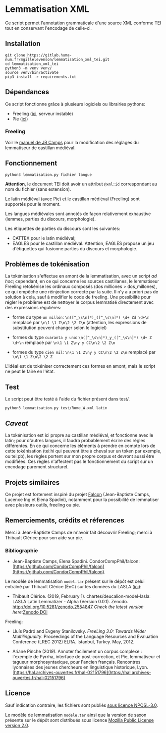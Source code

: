 # Lemmatisation XML


Ce script permet l'annotation grammaticale d'une source XML conforme TEI tout en conservant l'encodage de celle-ci.

## Installation

```
git clone https://gitlab.huma-num.fr/mgillelevenson/lemmatisation_xml_tei.git
cd lemmatisation_xml_tei
python3 -m venv venv/
source venv/bin/activate
pip3 install -r requirements.txt
```

## Dépendances

Ce script fonctionne grâce à plusieurs logiciels ou librairies pythons: 
- Freeling ([ici](http://nlp.lsi.upc.edu/freeling/), serveur instable)
- Pie ([ici](https://pypi.org/project/nlp-pie/))


### Freeling


Voir le [manuel de JB Camps](https://github.com/CondorCompPhil/falcon#freeling-installation-for-this-pipeline) pour la modification des réglages
du lemmatiseur de castillan médiéval. 


## Fonctionnement

`python3 lemmatisation.py fichier langue`

**Attention**, le document TEI doit avoir un attribut `@xml:id` correspondant au nom du fichier (sans extension).

Le latin médiéval (avec Pie) et le castillan médiéval (Freeling) sont supportés pour le moment. 

Les langues médiévales sont annotés de façon relativement exhaustive (lemmes, parties du discours, morphologie).

Les étiquettes de parties du discours sont les suivantes: 
- CATTEX pour le latin médiéval;
- EAGLES pour le castillan médiéval. Attention, EAGLES propose un jeu d'étiquettes qui fusionne parties du discours et morphologie. 

## Problèmes de tokénisation

La tokénisation s'effectue en amont de la lemmatisation, avec un script *ad hoc*; cependant, en ce qui concerne les sources castillanes, le lemmatiseur Freeling retokénise les ordinaux composés (dos milliones > dos_millones), ce qui empêche une réinjection correcte par la suite. Il n'y a a priori pas de solution à cela, sauf à modifier le code de freeling. Une possibilité pour régler le problème est de nettoyer le corpus lemmatisé directement avec des expressions régulières: 

- forme du type `un millón`:
`\n([^_\s\n]*)_([^_\s\n]*) \d+ Zd \d+\n` remplacé par `\n\1 \1 Z\n\2 \2 Z\n` (attention, les expressions de substitution peuvent changer selon le logiciel)

- formes du type `cuaranta y uno`: 
`\n([^_\s\n]*)_y_([^_\s\n]*) \d+ Z \d+\n` remplacé par `\n\1 \1 Z\ny y CC\n\2 \2 Z\n`

- formes du type `cien mil`:
`\n\1 \1 Z\ny y CC\n\2 \2 Z\n` remplacé par  `\n\1 \1 Z\n\2 \2 Z`

L'idéal est de tokéniser correctement ces formes en amont, mais le script ne peut le faire en l'état.
## Test
Le script peut être testé à l'aide du fichier présent dans test/.

`python3 lemmatisation.py test/Rome_W.xml latin` 

## *Caveat*

La tokénisation est ici propre au castillan médiéval, et fonctionne avec le latin; pour d'autres langues, il faudra probablement 
écrire des règles différentes. En ce qui concerne les éléments à prendre en compte lors de cette tokénisation (tei:hi qui peuvent être à cheval sur un token par exemple, ou tei:pb), les règles portent
sur mon propre corpus et devront aussi être modifiées. Ces règles n'affectent pas le fonctionnement du script sur
un encodage purement structurel.

## Projets similaires
Ce projet est fortement inspiré du projet [Falcon](https://github.com/CondorCompPhil/falcon) (Jean-Baptiste Camps, Lucence Ing et Elena Spadini), notamment pour la possibilité
de lemmatiser avec plusieurs outils, freeling ou pie. 


## Remerciements, crédits et réferences
Merci à Jean-Baptiste Camps de m'avoir fait découvrir Freeling; merci à Thibault Clérice pour son aide sur pie. 

### Bibliographie


* Jean-Baptiste Camps, Elena Spadini. CondorCompPhil/falcon: [https://github.com/CondorCompPhil/falcon](https://github.com/CondorCompPhil/falcon).


Le modèle de lemmatisation `model.tar` présent sur le dépôt est celui entraîné par Thibault Clérice (ÉnC) sur les données du LASLA
([ici](https://github.com/chartes/deucalion-model-lasla)):
*   Thibault Clérice. (2019, February 1). chartes/deucalion-model-lasla: LASLA Latin Lemmatizer - Alpha (Version 0.0.1). 
Zenodo. http://doi.org/10.5281/zenodo.2554847 _Check the latest version here:_[Zenodo DOI](https://doi.org/10.5281/zenodo.2554846)

Freeling:
* Lluís Padró and Evgeny Stanilovsky. *FreeLing 3.0: Towards Wider Multilinguality*. Proceedings of the Language Resources and Evaluation Conference (LREC 2012) ELRA. Istanbul, Turkey. May, 2012.


* Ariane Pinche (2019). Annoter facilement un corpus complexe : l'exemple de Pyrrha, interface de post-correction, et Pie, 
lemmatiseur et tagueur morphosyntaxique, pour l'ancien français. Rencontres lyonnaises des jeunes chercheurs en linguistique historique, Lyon. 
[https://hal.archives-ouvertes.fr/hal-02151796](https://hal.archives-ouvertes.fr/hal-02151796)

## Licence

Sauf indication contraire, les fichiers sont publiés [sous licence NPOSL-3.0](https://opensource.org/licenses/NPOSL-3.0). 

Le modèle de lemmatisation `modele.tar` ainsi que la version de saxon présente sur le dépôt sont distribués sous licence
 [Mozilla Public License version 2.0](https://www.mozilla.org/en-US/MPL/2.0/).
